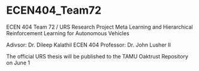 # ECEN404_Team72
ECEN 404 Team 72 / URS Research Project Meta Learning and Hierarchical Reinforcement Learning for Autonomous Vehicles

Adivsor: Dr. Dileep Kalathil
ECEN 404 Professor: Dr. John Lusher II

The official URS thesis will be published to the TAMU Oaktrust Repository on June 1

